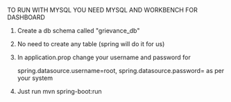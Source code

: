 TO RUN WITH MYSQL YOU NEED MYSQL AND WORKBENCH FOR DASHBOARD

1. Create a db schema called "grievance_db"
   
2. No need to create any table (spring will do it for us)
   
3. In application.prop change your username and password for 

   spring.datasource.username=root,
   spring.datasource.password=
   as per your system 

4. Just run  mvn spring-boot:run
